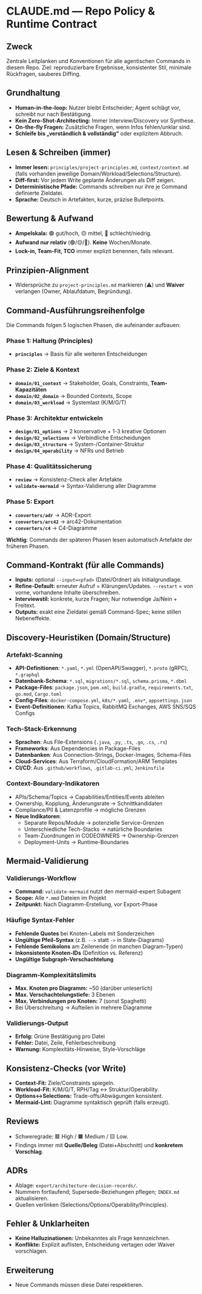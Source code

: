 # CLAUDE.md — Repo Policy & Runtime Contract

## Zweck
Zentrale Leitplanken und Konventionen für alle agentischen Commands in diesem Repo. Ziel: reproduzierbare Ergebnisse, konsistenter Stil, minimale Rückfragen, sauberes Diffing.

## Grundhaltung
- **Human-in-the-loop:** Nutzer bleibt Entscheider; Agent schlägt vor, schreibt nur nach Bestätigung.
- **Kein Zero-Shot-Architecting:** Immer Interview/Discovery vor Synthese.
- **On-the-fly Fragen:** Zusätzliche Fragen, wenn Infos fehlen/unklar sind.
- **Schleife bis „verständlich & vollständig“** oder explizitem Abbruch.

## Lesen & Schreiben (immer)
- **Immer lesen:** `principles/project-principles.md`, `context/context.md` (falls vorhanden jeweilige Domain/Workload/Selections/Structure).
- **Diff-first:** Vor jedem Write geplante Änderungen als Diff zeigen.
- **Deterministische Pfade:** Commands schreiben nur ihre je Command definierte Zieldatei.
- **Sprache:** Deutsch in Artefakten, kurze, präzise Bulletpoints.

## Bewertung & Aufwand
- **Ampelskala:** 🟢 gut/hoch, 🟡 mittel, 🔴 schlecht/niedrig.
- **Aufwand nur relativ** (🟢/🟡/🔴). **Keine** Wochen/Monate.
- **Lock-in, Team-Fit, TCO** immer explizit benennen, falls relevant.

## Prinzipien-Alignment
- Widersprüche zu `project-principles.md` markieren (⚠️) und **Waiver** verlangen (Owner, Ablaufdatum, Begründung).

## Command-Ausführungsreihenfolge
Die Commands folgen 5 logischen Phasen, die aufeinander aufbauen:

### Phase 1: Haltung (Principles)
- **`principles`** → Basis für alle weiteren Entscheidungen

### Phase 2: Ziele & Kontext
- **`domain/01_context`** → Stakeholder, Goals, Constraints, **Team-Kapazitäten**
- **`domain/02_domain`** → Bounded Contexts, Scope  
- **`domain/03_workload`** → Systemlast (K/M/G/T)

### Phase 3: Architektur entwickeln
- **`design/01_options`** → 2 konservative + 1-3 kreative Optionen
- **`design/02_selections`** → Verbindliche Entscheidungen
- **`design/03_structure`** → System-/Container-Struktur
- **`design/04_operability`** → NFRs und Betrieb

### Phase 4: Qualitätssicherung
- **`review`** → Konsistenz-Check aller Artefakte
- **`validate-mermaid`** → Syntax-Validierung aller Diagramme

### Phase 5: Export
- **`converters/adr`** → ADR-Export
- **`converters/arc42`** → arc42-Dokumentation
- **`converters/c4`** → C4-Diagramme

**Wichtig**: Commands der späteren Phasen lesen automatisch Artefakte der früheren Phasen.

## Command-Kontrakt (für alle Commands)
- **Inputs:** optional `--input=<pfad>` (Datei/Ordner) als Initialgrundlage.
- **Refine-Default:** erneuter Aufruf = Klärungen/Updates. `--restart` = von vorne, vorhandene Inhalte überschreiben.
- **Interviewstil:** konkrete, kurze Fragen; Nur notwendige Ja/Nein + Freitext.
- **Outputs:** exakt eine Zieldatei gemäß Command-Spec; keine stillen Nebeneffekte.

## Discovery-Heuristiken (Domain/Structure)
### Artefakt-Scanning
- **API-Definitionen**: `*.yaml`, `*.yml` (OpenAPI/Swagger), `*.proto` (gRPC), `*.graphql`
- **Datenbank-Schema**: `*.sql`, `migrations/*.sql`, `schema.prisma`, `*.dbml`
- **Package-Files**: `package.json`, `pom.xml`, `build.gradle`, `requirements.txt`, `go.mod`, `Cargo.toml`
- **Config-Files**: `docker-compose.yml`, `k8s/*.yaml`, `.env*`, `appsettings.json`
- **Event-Definitionen**: Kafka Topics, RabbitMQ Exchanges, AWS SNS/SQS Configs

### Tech-Stack-Erkennung
- **Sprachen**: Aus File-Extensions (`.java`, `.py`, `.ts`, `.go`, `.cs`, `.rs`)
- **Frameworks**: Aus Dependencies in Package-Files
- **Datenbanken**: Aus Connection-Strings, Docker-Images, Schema-Files
- **Cloud-Services**: Aus Terraform/CloudFormation/ARM Templates
- **CI/CD**: Aus `.github/workflows`, `.gitlab-ci.yml`, `Jenkinsfile`

### Context-Boundary-Indikatoren
- APIs/Schema/Topics → Capabilities/Entities/Events ableiten
- Ownership, Kopplung, Änderungsrate → Schnittkandidaten
- Compliance/PII & Latenzprofile → mögliche Grenzen
- **Neue Indikatoren**:
  - Separate Repos/Module → potenzielle Service-Grenzen
  - Unterschiedliche Tech-Stacks → natürliche Boundaries
  - Team-Zuordnungen in CODEOWNERS → Ownership-Grenzen
  - Deployment-Units → Runtime-Boundaries

## Mermaid-Validierung
### Validierungs-Workflow
- **Command:** `validate-mermaid` nutzt den mermaid-expert Subagent
- **Scope:** Alle `*.mmd` Dateien im Projekt
- **Zeitpunkt:** Nach Diagramm-Erstellung, vor Export-Phase

### Häufige Syntax-Fehler
- **Fehlende Quotes** bei Knoten-Labels mit Sonderzeichen
- **Ungültige Pfeil-Syntax** (z.B. `-->` statt `->` in State-Diagrams)
- **Fehlende Semikolons** am Zeilenende (in manchen Diagram-Typen)
- **Inkonsistente Knoten-IDs** (Definition vs. Referenz)
- **Ungültige Subgraph-Verschachtelung**

### Diagramm-Komplexitätslimits
- **Max. Knoten pro Diagramm:** ~50 (darüber unleserlich)
- **Max. Verschachtelungstiefe:** 3 Ebenen
- **Max. Verbindungen pro Knoten:** 7 (sonst Spaghetti)
- Bei Überschreitung → Aufteilen in mehrere Diagramme

### Validierungs-Output
- **Erfolg:** Grüne Bestätigung pro Datei
- **Fehler:** Datei, Zeile, Fehlerbeschreibung
- **Warnung:** Komplexitäts-Hinweise, Style-Vorschläge

## Konsistenz-Checks (vor Write)
- **Context-Fit:** Ziele/Constraints spiegeln.
- **Workload-Fit:** K/M/G/T, RPH/Tag ↔ Struktur/Operability.
- **Options↔Selections:** Trade-offs/Abwägungen konsistent.
- **Mermaid-Lint:** Diagramme syntaktisch geprüft (falls erzeugt).

## Reviews
- Schweregrade: 🟥 High / 🟧 Medium / 🟨 Low.
- Findings immer mit **Quelle/Beleg** (Datei+Abschnitt) und **konkretem Vorschlag**.

## ADRs
- Ablage: `export/architecture-decision-records/`.
- Nummern fortlaufend; Supersede-Beziehungen pflegen; `INDEX.md` aktualisieren.
- Quellen verlinken (Selections/Options/Operability/Principles).

## Fehler & Unklarheiten
- **Keine Halluzinationen:** Unbekanntes als Frage kennzeichnen.
- **Konflikte:** Explizit auflisten, Entscheidung vertagen oder Waiver vorschlagen.

## Erweiterung
- Neue Commands müssen diese Datei respektieren.

